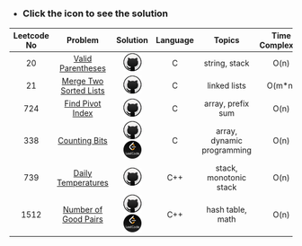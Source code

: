 * ### Click the icon to see the solution

|Leetcode No|Problem    |Solution   |Language|Topics|Time Complexity|Space Complexity|
|:-----------:|:-----------:|:-----------:|:--------------:|:--------------:|:--------------:|:--------------:|
|20         |[Valid Parentheses](https://leetcode.com/problems/valid-parentheses/)|[![](icons/github.png)](https://github.com/meteahmetyakar/leetcode-problems/blob/main/problems/1.Valid%20Parantheses/solution.c)|C|string, stack|O(n)|O(n)
|21|[Merge Two Sorted Lists](https://leetcode.com/problems/merge-two-sorted-lists/)|[![](icons/github.png)](https://github.com/meteahmetyakar/leetcode-problems/tree/main/problems/2.Merge%20Two%20Sorted%20Lists/solution.c)|C|linked lists|O(m*n)|O(m+n)
|724|[Find Pivot Index](https://leetcode.com/problems/find-pivot-index/)|[![](icons/github.png)](https://github.com/meteahmetyakar/leetcode-problems/tree/main/problems/3.Find%20Pivot%20Index/solution.c)|C|array, prefix sum|O(n)|O(1)
|338|[Counting Bits](https://leetcode.com/problems/counting-bits/)|[![](icons/github.png)](https://github.com/meteahmetyakar/leetcode-problems/tree/main/problems/4.Counting%20Bits/solution.c) [![](icons/leetcode.png)](https://leetcode.com/problems/counting-bits/discuss/2286703/C-or-DP-or-Easy-understanding-and-with-explanation) |C|array, dynamic programming|O(n)|O(n)
|739|[Daily Temperatures](https://leetcode.com/problems/daily-temperatures/)|[![](icons/github.png)](https://github.com/meteahmetyakar/leetcode-problems/blob/main/problems/5.Daily%20Temperatures/solution.cpp) |C++|stack, monotonic stack|O(n)|O(n)
|1512|[Number of Good Pairs](https://leetcode.com/problems/number-of-good-pairs/)|[![](icons/github.png)](https://github.com/meteahmetyakar/leetcode-problems/tree/main/problems/6.Number%20of%20Good%20Pairs/solution.c) [![](icons/leetcode.png)](https://leetcode.com/problems/number-of-good-pairs/discuss/2449707/c-on-explanation-in-detail) |C++|hash table, math|O(n)|O(n)
